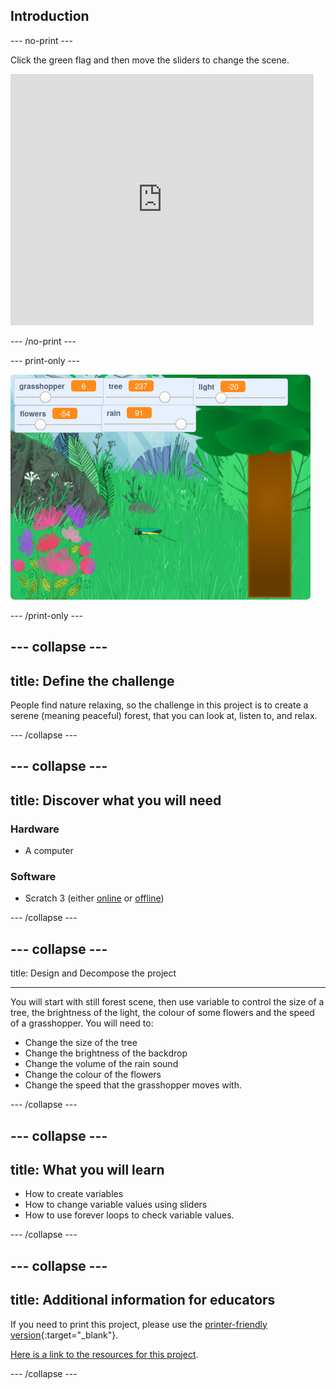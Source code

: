 ## Introduction

--- no-print ---

Click the green flag and then move the sliders to change the scene.

<div>
<iframe src="https://scratch.mit.edu/projects/397270866/embed" allowtransparency="true" width="485" height="402" frameborder="0" scrolling="no" allowfullscreen></iframe>
</div>

--- /no-print ---

--- print-only ---

![Complete project](images/banner.png)

--- /print-only ---

--- collapse ---
---
title: Define the challenge
---

People find nature relaxing, so the challenge in this project is to create a serene (meaning peaceful) forest, that you can look at, listen to, and relax.

--- /collapse ---

--- collapse ---
---
title: Discover what you will need
---

### Hardware

- A computer

### Software

+ Scratch 3 (either [online](http://rpf.io/scratchon) or [offline](http://rpf.io/scratchoff))

--- /collapse ---

--- collapse ---
---

title: Design and Decompose the project

---

You will start with still forest scene, then use variable to control the size of a tree, the brightness of the light, the colour of some flowers and the speed of a grasshopper. You will need to:

- Change the size of the tree
- Change the brightness of the backdrop
- Change the volume of the rain sound
- Change the colour of the flowers
- Change the speed that the grasshopper moves with.

--- /collapse ---

--- collapse ---
---
title: What you will learn
---

- How to create variables
- How to change variable values using sliders
- How to use forever loops to check variable values.

--- /collapse ---

--- collapse ---
---
title: Additional information for educators
---

If you need to print this project, please use the [printer-friendly version](https://projects.raspberrypi.org/en/projects/serene-scene/print){:target="_blank"}.

[Here is a link to the resources for this project](http://rpf.io/p/en/serene-scene-get).

--- /collapse ---
